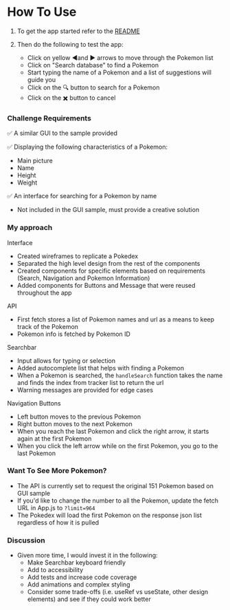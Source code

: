 # How To Use

1. To get the app started refer to the [README](https://github.com/josno/pokedex-challenge/blob/master/README.md#installation-instructions)

2. Then do the following to test the app:
   - Click on yellow :arrow_backward:and :arrow_forward: arrows to move through the Pokemon list
   - Click on "Search database" to find a Pokemon
   - Start typing the name of a Pokemon and a list of suggestions will guide you
   - Click on the :mag: button to search for a Pokemon
   - Click on the :heavy_multiplication_x: button to cancel

### Challenge Requirements

:white_check_mark: A similar GUI to the sample provided

:white_check_mark: Displaying the following characteristics of a Pokemon:

- Main picture
- Name
- Height
- Weight

:white_check_mark: An interface for searching for a Pokemon by name

- Not included in the GUI sample, must provide a creative solution

### My approach

Interface

- Created wireframes to replicate a Pokedex
- Separated the high level design from the rest of the components
- Created components for specific elements based on requirements (Search, Navigation and Pokemon Information)
- Added components for Buttons and Message that were reused throughout the app

API

- First fetch stores a list of Pokemon names and url as a means to keep track of the Pokemon
- Pokemon info is fetched by Pokemon ID

Searchbar

- Input allows for typing or selection
- Added autocomplete list that helps with finding a Pokemon
- When a Pokemon is searched, the `handleSearch` function takes the name and finds the index from tracker list to return the url
- Warning messages are provided for edge cases

Navigation Buttons

- Left button moves to the previous Pokemon
- Right button moves to the next Pokemon
- When you reach the last Pokemon and click the right arrow, it starts again at the first Pokemon
- When you click the left arrow while on the first Pokemon, you go to the last Pokemon

### Want To See More Pokemon?

- The API is currently set to request the original 151 Pokemon based on GUI sample
- If you'd like to change the number to all the Pokemon, update the fetch URL in App.js to `?limit=964`
- The Pokedex will load the first Pokemon on the response json list regardless of how it is pulled

### Discussion

- Given more time, I would invest it in the following:
  - Make Searchbar keyboard friendly
  - Add to accessibility
  - Add tests and increase code coverage
  - Add animations and complex styling
  - Consider some trade-offs (i.e. useRef vs useState, other design elements) and see if they could work better
